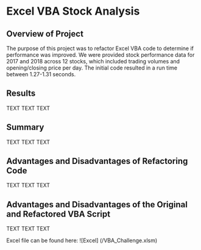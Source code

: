 # Excel VBA Stock Analysis
## Overview of Project
The purpose of this project was to refactor Excel VBA code to determine if performance was improved. We were provided stock performance data for 2017 and 2018 across 12 stocks, which included trading volumes and opening/closing price per day. The initial code resulted in a run time between 1.27-1.31 seconds.

## Results
TEXT TEXT TEXT

## Summary
TEXT TEXT TEXT

## Advantages and Disadvantages of Refactoring Code
TEXT TEXT TEXT

## Advantages and Disadvantages of the Original and Refactored VBA Script
TEXT TEXT TEXT

Excel file can be found here: ![Excel] (/VBA_Challenge.xlsm)